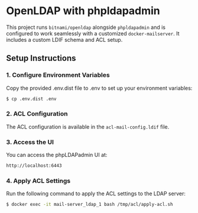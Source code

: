 # OpenLDAP with phpldapadmin

This project runs `bitnami/openldap` alongside `phpldapadmin` and is configured to work seamlessly
with
a customized `docker-mailserver`. It includes a custom LDIF schema and ACL setup.

## Setup Instructions

### 1. Configure Environment Variables

Copy the provided .env.dist file to .env to set up your environment variables:

```bash
$ cp .env.dist .env
```

### 2. ACL Configuration
The ACL configuration is available in the `acl-mail-config.ldif` file.

### 3. Access the UI
You can access the phpLDAPadmin UI at:

```bash
http://localhost:6443
```

### 4. Apply ACL Settings

Run the following command to apply the ACL settings to the LDAP server:

```bash
$ docker exec -it mail-server_ldap_1 bash /tmp/acl/apply-acl.sh
```